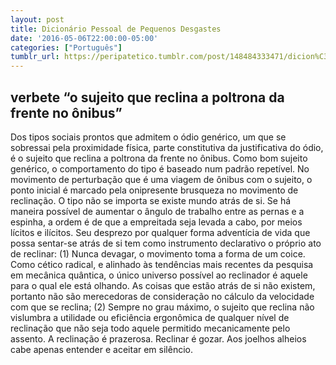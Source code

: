 ```yaml
---
layout: post
title: Dicionário Pessoal de Pequenos Desgastes
date: '2016-05-06T22:00:00-05:00'
categories: ["Português"]
tumblr_url: https://peripatetico.tumblr.com/post/148484333471/dicion%C3%A1tio-pessoal-de-pequenos-desgastes
---
```

## verbete “o sujeito que reclina a poltrona da frente no ônibus”

Dos tipos sociais prontos que admitem o ódio genérico, um que se sobressai pela proximidade física, parte constitutiva da justificativa do ódio, é o sujeito que reclina a poltrona da frente no ônibus. Como bom sujeito genérico, o comportamento do tipo é baseado num padrão repetível. No movimento de perturbação que é uma viagem de ônibus com o sujeito, o ponto inicial é marcado pela onipresente brusqueza no movimento de reclinação. O tipo não se importa se existe mundo atrás de si. Se há maneira possível de aumentar o ângulo de trabalho entre as pernas e a espinha, a ordem é de que a empreitada seja levada a cabo, por meios lícitos e ilícitos. Seu desprezo por qualquer forma adventícia de vida que possa sentar-se atrás de si tem como instrumento declarativo o próprio ato de reclinar: (1) Nunca devagar, o movimento toma a forma de um coice. Como cético radical, e alinhado às tendências mais recentes da pesquisa em mecânica quântica, o único universo possível ao reclinador é aquele para o qual ele está olhando. As coisas que estão atrás de si não existem, portanto não são merecedoras de consideração no cálculo da velocidade com que se reclina; (2) Sempre no grau máximo, o sujeito que reclina não vislumbra a utilidade ou eficiência ergonômica de qualquer nível de reclinação que não seja todo aquele permitido mecanicamente pelo assento. A reclinação é prazerosa. Reclinar é gozar. Aos joelhos alheios cabe apenas entender e aceitar em silêncio.

